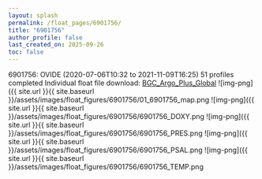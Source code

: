```yaml
---
layout: splash
permalink: /float_pages/6901756/
title: "6901756"
author_profile: false
last_created_on: 2025-09-26
toc: false
---
```

 
6901756: OVIDE (2020-07-06T10:32 to 2021-11-09T16:25)
51 profiles completed
Individual float file download: [BGC_Argo_Plus_Global](https://ftp.soest.hawaii.edu/bgc_argo_plus/Individual_Floats/outliers_removed/6901756_Sprof_processed.nc)
![img-png]({{ site.url }}{{ site.baseurl }}/assets/images/float_figures/6901756/01_6901756_map.png
![img-png]({{ site.url }}{{ site.baseurl }}/assets/images/float_figures/6901756/6901756_DOXY.png
![img-png]({{ site.url }}{{ site.baseurl }}/assets/images/float_figures/6901756/6901756_PRES.png
![img-png]({{ site.url }}{{ site.baseurl }}/assets/images/float_figures/6901756/6901756_PSAL.png
![img-png]({{ site.url }}{{ site.baseurl }}/assets/images/float_figures/6901756/6901756_TEMP.png
